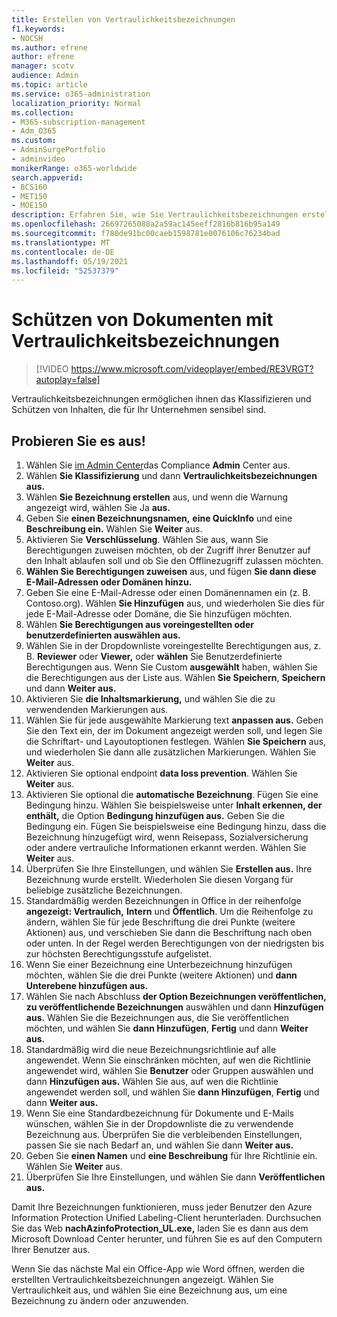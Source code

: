 ```yaml
---
title: Erstellen von Vertraulichkeitsbezeichnungen
f1.keywords:
- NOCSH
ms.author: efrene
author: efrene
manager: scotv
audience: Admin
ms.topic: article
ms.service: o365-administration
localization_priority: Normal
ms.collection:
- M365-subscription-management
- Adm_O365
ms.custom:
- AdminSurgePortfolio
- adminvideo
monikerRange: o365-worldwide
search.appverid:
- BCS160
- MET150
- MOE150
description: Erfahren Sie, wie Sie Vertraulichkeitsbezeichnungen erstellen und verwalten.
ms.openlocfilehash: 26697265088a2a59ac145eeff2816b816b95a149
ms.sourcegitcommit: f780de91bc00caeb1598781e0076106c76234bad
ms.translationtype: MT
ms.contentlocale: de-DE
ms.lasthandoff: 05/19/2021
ms.locfileid: "52537379"
---
```

# <a name="protect-documents-with-sensitivity-labels"></a>Schützen von Dokumenten mit Vertraulichkeitsbezeichnungen

> [!VIDEO https://www.microsoft.com/videoplayer/embed/RE3VRGT?autoplay=false]

Vertraulichkeitsbezeichnungen ermöglichen ihnen das Klassifizieren und Schützen von Inhalten, die für Ihr Unternehmen sensibel sind.

## <a name="try-it"></a>Probieren Sie es aus!

1. Wählen Sie [im Admin Center](https://admin.microsoft.com)das Compliance **Admin** Center aus.
1. Wählen **Sie Klassifizierung** und dann **Vertraulichkeitsbezeichnungen aus.**
1. Wählen **Sie Bezeichnung erstellen** aus, und wenn die Warnung angezeigt wird, wählen Sie Ja **aus.**
1. Geben Sie **einen Bezeichnungsnamen,** **eine QuickInfo** und eine **Beschreibung ein.** Wählen Sie **Weiter** aus.
1. Aktivieren Sie **Verschlüsselung**. Wählen Sie aus, wann Sie Berechtigungen zuweisen möchten, ob der Zugriff ihrer Benutzer auf den Inhalt ablaufen soll und ob Sie den Offlinezugriff zulassen möchten.
1. **Wählen Sie Berechtigungen zuweisen** aus, und fügen **Sie dann diese E-Mail-Adressen oder Domänen hinzu.**
1. Geben Sie eine E-Mail-Adresse oder einen Domänennamen ein (z. B. Contoso.org).  Wählen **Sie Hinzufügen** aus, und wiederholen Sie dies für jede E-Mail-Adresse oder Domäne, die Sie hinzufügen möchten.
1. Wählen **Sie Berechtigungen aus voreingestellten oder benutzerdefinierten auswählen aus.**
1. Wählen Sie in der Dropdownliste voreingestellte Berechtigungen aus, z. B. **Reviewer** oder **Viewer,** oder **wählen** Sie Benutzerdefinierte Berechtigungen aus. Wenn Sie Custom **ausgewählt** haben, wählen Sie die Berechtigungen aus der Liste aus. Wählen **Sie Speichern**, **Speichern** und dann **Weiter aus.**
1. Aktivieren Sie **die Inhaltsmarkierung,** und wählen Sie die zu verwendenden Markierungen aus.
1. Wählen Sie für jede ausgewählte Markierung text **anpassen aus.** Geben Sie den Text ein, der im Dokument angezeigt werden soll, und legen Sie die Schriftart- und Layoutoptionen festlegen. Wählen **Sie Speichern** aus, und wiederholen Sie dann alle zusätzlichen Markierungen. Wählen Sie **Weiter** aus.
1. Aktivieren Sie optional endpoint **data loss prevention**. Wählen Sie **Weiter** aus.
1. Aktivieren Sie optional die **automatische Bezeichnung**. Fügen Sie eine Bedingung hinzu. Wählen Sie beispielsweise unter **Inhalt erkennen, der enthält,** die Option **Bedingung hinzufügen aus.** Geben Sie die Bedingung ein. Fügen Sie beispielsweise eine Bedingung hinzu, dass die Bezeichnung hinzugefügt wird, wenn Reisepass, Sozialversicherung oder andere vertrauliche Informationen erkannt werden. Wählen Sie **Weiter** aus.
1. Überprüfen Sie Ihre Einstellungen, und wählen Sie **Erstellen aus.** Ihre Bezeichnung wurde erstellt. Wiederholen Sie diesen Vorgang für beliebige zusätzliche Bezeichnungen.
1. Standardmäßig werden Bezeichnungen in Office in der reihenfolge **angezeigt: Vertraulich,** **Intern** und **Öffentlich**. Um die Reihenfolge zu ändern, wählen Sie für jede Beschriftung die drei Punkte (weitere Aktionen) aus, und verschieben Sie dann die Beschriftung nach oben oder unten. In der Regel werden Berechtigungen von der niedrigsten bis zur höchsten Berechtigungsstufe aufgelistet.
1. Wenn Sie einer Bezeichnung eine Unterbezeichnung hinzufügen möchten, wählen Sie die drei Punkte (weitere Aktionen) und **dann Unterebene hinzufügen aus.**
1. Wählen Sie nach Abschluss **der Option Bezeichnungen veröffentlichen,** **zu veröffentlichende Bezeichnungen** auswählen und dann **Hinzufügen aus.** Wählen Sie die Bezeichnungen aus, die Sie veröffentlichen möchten, und wählen Sie **dann Hinzufügen**, **Fertig** und dann **Weiter aus.**
1. Standardmäßig wird die neue Bezeichnungsrichtlinie auf alle angewendet. Wenn Sie einschränken möchten, auf wen die Richtlinie angewendet wird, wählen Sie **Benutzer** oder Gruppen auswählen und dann **Hinzufügen aus.** Wählen Sie aus, auf wen die Richtlinie angewendet werden soll, und wählen Sie **dann Hinzufügen**, **Fertig** und dann **Weiter aus.**
1. Wenn Sie eine Standardbezeichnung für Dokumente und E-Mails wünschen, wählen Sie in der Dropdownliste die zu verwendende Bezeichnung aus. Überprüfen Sie die verbleibenden Einstellungen, passen Sie sie nach Bedarf an, und wählen Sie dann **Weiter aus.**
1. Geben Sie **einen Namen** und **eine Beschreibung** für Ihre Richtlinie ein. Wählen Sie **Weiter** aus.
1. Überprüfen Sie Ihre Einstellungen, und wählen Sie dann **Veröffentlichen aus.**

Damit Ihre Bezeichnungen funktionieren, muss jeder Benutzer den Azure Information Protection Unified Labeling-Client herunterladen. Durchsuchen Sie das Web **nachAzinfoProtection_UL.exe,** laden Sie es dann aus dem Microsoft Download Center herunter, und führen Sie es auf den Computern Ihrer Benutzer aus.

Wenn Sie das nächste Mal ein Office-App wie Word öffnen, werden die erstellten Vertraulichkeitsbezeichnungen angezeigt. Wählen Sie Vertraulichkeit aus, und wählen Sie eine Bezeichnung aus, um eine Bezeichnung zu ändern oder anzuwenden.

